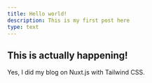 ```yaml
---
title: Hello world!
description: This is my first post here
type: text
---
```


## This is actually happening!

Yes, I did my blog on Nuxt.js with Tailwind CSS.